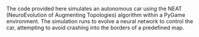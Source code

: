 The code provided here simulates an autonomous car using the NEAT (NeuroEvolution of Augmenting Topologies) algorithm within a PyGame environment. 
The simulation runs to evolve a neural network to control the car, attempting to avoid crashing into the borders of a predefined map. 
